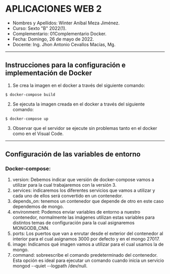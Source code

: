 # APLICACIONES WEB 2
- Nombres y Apellidos: Winter Aníbal Meza Jiménez.
- Curso: Sexto "B" 2022(1).
- Complementario: 01Complementario Docker.
- Fecha: Domingo, 26 de mayo de 2022.
- Docente: Ing. Jhon Antonio Cevallos Macías, Mg.
***
## Instrucciones para la configuración e implementación de Docker 

1. Se crea la imagen en el docker a través del siguiente comando:
```
$ docker-compose build

```
2. Se ejecuta la imagen creada en el docker a través del siguiente comando:
```
$ docker-compose up
```
3. Observar que el servidor se ejecute sin problemas tanto en el docker como en el Visual Code.
***
## Configuración de las variables de entorno
### Docker-compose:
1. version: Debemos indicar que versión de docker-compose vamos a utilizar para la cual trabajaremos con la versión 3.
2. services: indicaremos los diferentes servicios que vamos a utilizar y cada uno de ellos será convertido en un contenedor.
3. depends_on:  tenemos un contenedor que depende de otro en este caso dependemos de mongo.
4. environment: Podemos enviar variables de entorno a nuestro contenedor, normalmente las imágenes utilizan estas variables para distintos temas de configuración para la cual asignaremos MONGODB_CNN.
5. ports: Los puertos que van a enrutar desde el exterior del contenedor al interior para el cual asignamos 3000 por defecto y en el mongo 27017.
6. image: Indicamos qué imagen vamos a utilizar para el cual usamos la de mongo.
7. command: sobreescribe el comando predeterminado del contenedor. Esta opción es ideal para ejecutar un comando cuando inicia un servicio mongod --quiet --logpath /dev/null.